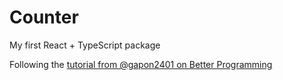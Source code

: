 # Counter

My first React + TypeScript package 

Following the <a href="https://betterprogramming.pub/how-to-create-and-publish-react-typescript-npm-package-with-demo-and-automated-build-80c40ec28aca">tutorial from @gapon2401 on Better Programming</a>
